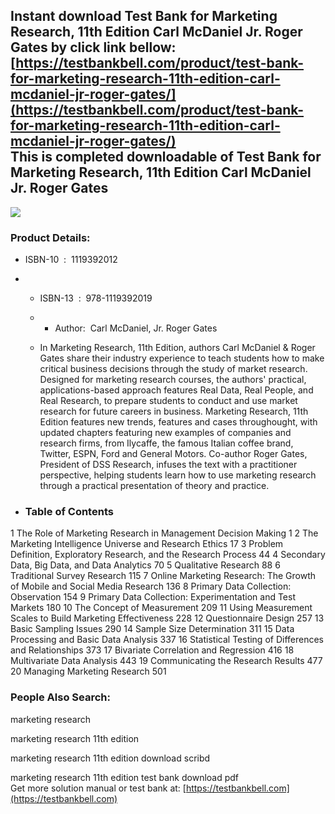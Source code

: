 Instant download **Test Bank for Marketing Research, 11th Edition Carl McDaniel Jr. Roger Gates** by click link bellow:  
[https://testbankbell.com/product/test-bank-for-marketing-research-11th-edition-carl-mcdaniel-jr-roger-gates/](https://testbankbell.com/product/test-bank-for-marketing-research-11th-edition-carl-mcdaniel-jr-roger-gates/)  
This is completed downloadable of Test Bank for Marketing Research, 11th Edition Carl McDaniel Jr. Roger Gates
--------------------------------------------------------------------------------------------------------------


![](https://testbankbell.com/wp-content/uploads/2023/05/11193920121.jpg)
### Product Details:


* ISBN-10 ‏ : ‎ 1119392012
* * ISBN-13 ‏ : ‎ 978-1119392019
  * * Author:  Carl McDaniel, Jr. Roger Gates
   
  * In Marketing Research, 11th Edition, authors Carl McDaniel & Roger Gates share their industry experience to teach students how to make critical business decisions through the study of market research. Designed for marketing research courses, the authors' practical, applications-based approach features Real Data, Real People, and Real Research, to prepare students to conduct and use market research for future careers in business. Marketing Research, 11th Edition features new trends, features and cases throughought, with updated chapters featuring new examples of companies and research firms, from Ilycaffe, the famous Italian coffee brand, Twitter, ESPN, Ford and General Motors. Co-author Roger Gates, President of DSS Research, infuses the text with a practitioner perspective, helping students learn how to use marketing research through a practical presentation of theory and practice.
 
* ### Table of Contents

1 The Role of Marketing Research in Management Decision Making 1
2 The Marketing Intelligence Universe and Research Ethics 17
3 Problem Definition, Exploratory Research, and the Research Process 44
4 Secondary Data, Big Data, and Data Analytics 70
5 Qualitative Research 88
6 Traditional Survey Research 115
7 Online Marketing Research: The Growth of Mobile and Social Media Research 136
8 Primary Data Collection: Observation 154
9 Primary Data Collection: Experimentation and Test Markets 180
10 The Concept of Measurement 209
11 Using Measurement Scales to Build Marketing Effectiveness 228
12 Questionnaire Design 257
13 Basic Sampling Issues 290
14 Sample Size Determination 311
15 Data Processing and Basic Data Analysis 337
16 Statistical Testing of Differences and Relationships 373
17 Bivariate Correlation and Regression 416
18 Multivariate Data Analysis 443
19 Communicating the Research Results 477
20 Managing Marketing Research 501


 ### People Also Search:


 marketing research

 marketing research 11th edition

 marketing research 11th edition download scribd

 marketing research 11th edition test bank download pdf  
  Get more solution manual or test bank at: [https://testbankbell.com](https://testbankbell.com)
